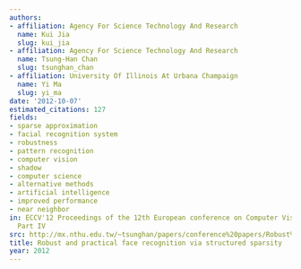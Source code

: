 ```yaml
---
authors:
- affiliation: Agency For Science Technology And Research
  name: Kui Jia
  slug: kui_jia
- affiliation: Agency For Science Technology And Research
  name: Tsung-Han Chan
  slug: tsunghan_chan
- affiliation: University Of Illinois At Urbana Champaign
  name: Yi Ma
  slug: yi_ma
date: '2012-10-07'
estimated_citations: 127
fields:
- sparse approximation
- facial recognition system
- robustness
- pattern recognition
- computer vision
- shadow
- computer science
- alternative methods
- artificial intelligence
- improved performance
- near neighbor
in: ECCV'12 Proceedings of the 12th European conference on Computer Vision - Volume
  Part IV
src: http://mx.nthu.edu.tw/~tsunghan/papers/conference%20papers/Robust%20and%20Practical%20Face%20Recognition%20via%20Structured%20Sparsity.pdf
title: Robust and practical face recognition via structured sparsity
year: 2012
---
```

